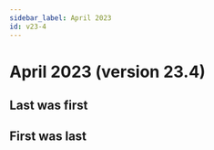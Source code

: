 ```yaml
---
sidebar_label: April 2023
id: v23-4
---
```


# April 2023 (version 23.4)

## Last was first

## First was last


